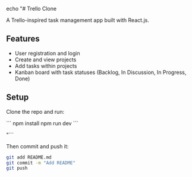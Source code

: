 echo "# Trello Clone

A Trello-inspired task management app built with React.js.

## Features
- User registration and login
- Create and view projects
- Add tasks within projects
- Kanban board with task statuses (Backlog, In Discussion, In Progress, Done)

## Setup
Clone the repo and run:

\`\`\`
npm install
npm run dev
\`\`\`

"```

Then commit and push it:

```bash
git add README.md
git commit -m "Add README"
git push

